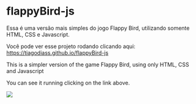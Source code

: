 # flappyBird-js
Essa é uma versão mais simples do jogo Flappy Bird, utilizando somente HTML, CSS e Javascript.

Você pode ver esse projeto rodando clicando aqui: <a src="https://tiagodiass.github.io/flappyBird-js" target="_blank">https://tiagodiass.github.io/flappyBird-js<a>

This is a simpler version of the game Flappy Bird, using only HTML, CSS and Javascript

You can see it running clicking on the link above.

<img src="https://i.ibb.co/cThGZbk/flappy-Bird2.png">

